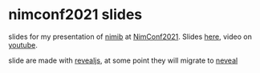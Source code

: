 # nimconf2021 slides

slides for my presentation of [nimib](https://github.com/pietroppeter/nimib) at [NimConf2021](https://conf.nim-lang.org/). Slides [here](https://pietroppeter.github.io/nimconf2021/revealjs/index.html), video on [youtube](https://www.youtube.com/watch?v=sWA58Wtk6L8&list=PLxLdEZg8DRwRXNrY7yyGU0-g_GRSyRGKo&index=3).

slide are made with [revealjs](https://revealjs.com/), at some point they will migrate to [neveal](https://github.com/pietroppeter/neveal)
